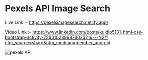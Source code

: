 # Pexels API Image Search

Live Link :- https://pexelsimagesearch.netlify.app/

Video Link :- https://www.linkedin.com/posts/kuldip5131_html-css-bootstrap-activity-7283102399878025216---N2/?utm_source=share&utm_medium=member_android

![pexels API](https://github.com/user-attachments/assets/13cab4d2-0b44-4391-9b69-5f877641f6b4)

